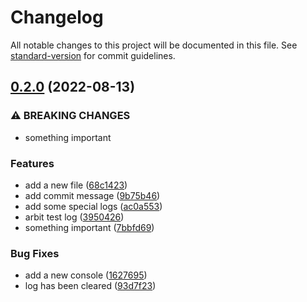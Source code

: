 # Changelog

All notable changes to this project will be documented in this file. See [standard-version](https://github.com/conventional-changelog/standard-version) for commit guidelines.

## [0.2.0](https://github.com/parsaJaafari/auto-changelog/compare/v3.2.2...v0.2.0) (2022-08-13)


### ⚠ BREAKING CHANGES

* something important

### Features

* add a new file ([68c1423](https://github.com/parsaJaafari/auto-changelog/commit/68c142395bd9b6d0bdaa4e1a050b97c83b103c94))
* add commit message ([9b75b46](https://github.com/parsaJaafari/auto-changelog/commit/9b75b469ed64f99977e67b7c99ac0651b5723b20))
* add some special logs ([ac0a553](https://github.com/parsaJaafari/auto-changelog/commit/ac0a5538acfbe6900ed8d34b789387827dfb266f))
* arbit test log ([3950426](https://github.com/parsaJaafari/auto-changelog/commit/3950426beb3a9a64429577d365f7a9d00688a030))
* something important ([7bbfd69](https://github.com/parsaJaafari/auto-changelog/commit/7bbfd699e6d2f84fc59ba59b45c0b2b24077cbca))


### Bug Fixes

* add a new console ([1627695](https://github.com/parsaJaafari/auto-changelog/commit/1627695ecea72c2de0328a25d86f8865c034cee4))
* log has been cleared ([93d7f23](https://github.com/parsaJaafari/auto-changelog/commit/93d7f23e458d9877500ce61c4136d1bb73faddcf))
